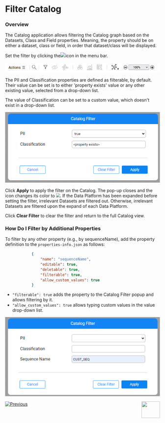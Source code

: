 # Filter Catalog

### Overview

The Catalog application allows filtering the Catalog graph based on the Datasets, Class and Field properties. Meaning, the property should be on either a dataset, class or field, in order that dataset/class will be displayed.

Set the filter by clicking the![](images/filter.png)icon in the menu bar. 

<img src="images/menu_bar.png" style="zoom:85%;" />

The PII and Classification properties are defined as filterable, by default. Their value can be set is to either 'property exists' value or any other existing value, selected from a drop-down list.

The value of Classification can be set to a custom value, which doesn't exist in a drop-down list.

<img src="images/catalog_filter.png"  />

Click **Apply** to apply the filter on the Catalog. The pop-up closes and the icon changes its color to <img src="images/filter_selected.png" style="zoom:80%;" />. If the Data Platform has been expanded before setting the filter, irrelevant Datasets are filtered out. Otherwise, irrelevant Datasets are filtered upon the expand of each Data Platform. 

Click **Clear Filter** to clear the filter and return to the full Catalog view.

### How Do I Filter by Additional Properties

To filter by any other property (e.g., by sequenceName), add the property definition to the `properties-info.json` as follows:

~~~json
            {
                "name": "sequenceName",
                "editable": true,
                "deletable": true,
                "filterable": true,
                "allow_custom_values": true
            }
~~~

* `"filterable": true` adds the property to the Catalog Filter popup and allows filtering by it.
* `"allow_custom_values": true` allows typing custom values in the value drop-down list.

<img src="images/catalog_filter_with_seq.png"  />



[![Previous](/articles/images/Previous.png)](08_search_catalog.md)[<img align="right" width="60" height="54" src="/articles/images/Next.png">](09_build_artifacts.md) 

